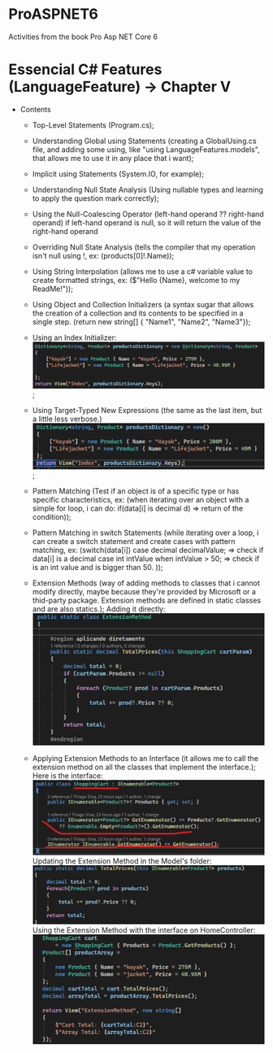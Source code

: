 # ProASPNET6
Activities from the book Pro Asp NET Core 6


# Essencial C# Features (LanguageFeature) -> Chapter V
 * Contents 
    * Top-Level Statements (Program.cs);
    
    * Understanding Global using Statements (creating a GlobalUsing.cs file, and adding some using, like "using LanguageFeatures.models", 
    that allows me to use it in any place that i want);
    
    * Implicit using Statements (System.IO, for example);
    
    * Understanding Null State Analysis (Using nullable types and learning to apply the question mark correctly);
    
    * Using the Null-Coalescing Operator (left-hand operand ?? right-hand operand) if left-hand operand is null, so it will return the value of the right-hand operand
    * Overriding Null State Analysis (tells the compiler that my operation isn't null using !, ex: (products[0]!.Name));
    
    * Using String Interpolation (allows me to use a c# variable value to create formatted strings, ex: ($"Hello {Name}, welcome to my ReadMe!"));
    
    * Using Object and Collection Initializers (a syntax sugar that allows the creation of a collection and its contents to be specified in a single step. 
    (return new string[] { "Name1", "Name2", "Name3"});
    
    * Using an Index Initializer:  <br/>
     <img alt="Index initializer example." src="https://github.com/yThiagoFS/ProAspNetImgs/blob/main/IndexInitializer.png?raw=true">;
    
    * Using Target-Typed New Expressions (the same as the last item, but a little less verbose.) <img alt="Target typed expressions." src="https://github.com/yThiagoFS/ProAspNetImgs/blob/main/TargetTypedExpressions.png?raw=true">;<br/>
    
    * Pattern Matching (Test if an object is of a specific type or has specific characteristics, ex: (when iterating over an object with a simple for loop, 
    i can do: if(data[i] is decimal d) => return of the condition));
    
    * Pattern Matching in switch Statements (while iterating over a loop, i can create a switch statement and create cases with pattern matching, ex: 
    (switch(data[i])
      case decimal decimalValue; => check if data[i] is a decimal
      case int intValue when intValue > 50; => check if is an int value and is bigger than 50.
    ));
    
    * Extension Methods (way of adding methods to classes that i cannot modify directly, maybe because they're provided by Microsoft or a thid-party package.
    Extension methods are defined in static classes and are also statics.); 
    Adding it directly:<img alt="Extension method directly." src="https://github.com/yThiagoFS/ProAspNetImgs/blob/main/ExtensionMethodDirectly.png?raw=true"><br/>
      
    * Applying Extension Methods to an Interface (it allows me to call the extension method on all the classes that implement the interface.);
    Here is the interface:<br/>
      <img alt="Apllying the extension methods to an interface - Interface" src="https://github.com/yThiagoFS/ProAspNetImgs/blob/main/ExtensionMethodInterface.png?raw=true"><br/>
     Updating the Extension Method in the Model's folder:<br/>
      <img alt="Updating the Extension Method in the Model's folder." src="https://github.com/yThiagoFS/ProAspNetImgs/blob/main/UpdatingExtensionMethod.png?raw=true"><br/>
     Using the Extension Method with the interface on HomeController:<br/>
      <img alt="Using the Extension Method with the interface" src="https://github.com/yThiagoFS/ProAspNetImgs/blob/main/UsingExtensionMethodWInterface.png?raw=true"> <br/>
    
    
    
    
    
